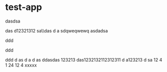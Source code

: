 # test-app


dasdsa

das
d12321312
sa\\\das
d
a
sdqweqwewq
asdadsa


ddd

ddd

ddd
d
as
d
a
d
as
ddasdas
123213
das1232132112312311
d
a123213
d
sa
12
4
1
24
12
4
xxxxx
